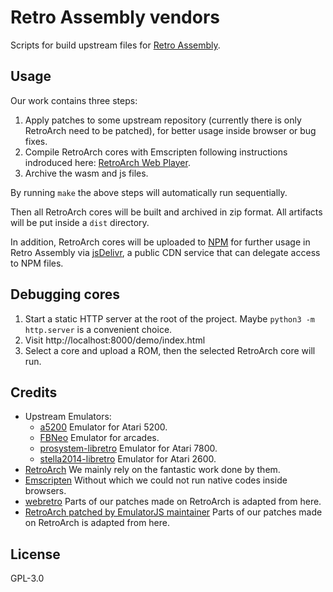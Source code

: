 # Retro Assembly vendors

Scripts for build upstream files for [Retro Assembly](https://github.com/arianrhodsandlot/retro-assembly).

## Usage
Our work contains three steps:
1. Apply patches to some upstream repository (currently there is only RetroArch need to be patched), for better usage inside browser or bug fixes.
2. Compile RetroArch cores with Emscripten following instructions indroduced here: [RetroArch Web Player](https://github.com/libretro/RetroArch/blob/master/pkg/emscripten/README.md).
3. Archive the wasm and js files.

By running `make` the above steps will automatically run sequentially.

Then all RetroArch cores will be built and archived in zip format. All artifacts will be put inside a `dist` directory.

In addition, RetroArch cores will be uploaded to [NPM](https://www.npmjs.com/package/retro-assembly-vendors) for further usage in Retro Assembly via [jsDelivr](https://www.jsdelivr.com), a public CDN service that can delegate access to NPM files.

## Debugging cores
1. Start a static HTTP server at the root of the project. Maybe `python3 -m http.server` is a convenient choice.
2. Visit http://localhost:8000/demo/index.html
3. Select a core and upload a ROM, then the selected RetroArch core will run.

## Credits
+ Upstream Emulators:
  + [a5200](https://github.com/libretro/a5200) Emulator for Atari 5200.
  + [FBNeo](https://github.com/libretro/FBNeo) Emulator for arcades.
  + [prosystem-libretro](https://github.com/libretro/prosystem-libretro) Emulator for Atari 7800.
  + [stella2014-libretro](https://github.com/libretro/stella2014-libretro) Emulator for Atari 2600.
+ [RetroArch](https://github.com/libretro/retroarch) We mainly rely on the fantastic work done by them.
+ [Emscripten](https://github.com/emscripten-core/emscripten) Without which we could not run native codes inside browsers.
+ [webretro](https://github.com/BinBashBanana/webretro) Parts of our patches made on RetroArch is adapted from here.
+ [RetroArch patched by EmulatorJS maintainer](https://github.com/EmulatorJS/retroarch) Parts of our patches made on RetroArch is adapted from here.

## License
GPL-3.0
